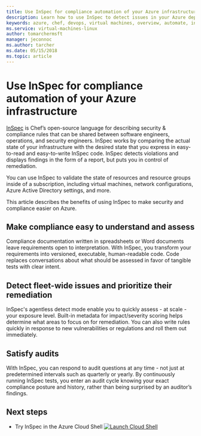 ```yaml
---
title: Use InSpec for compliance automation of your Azure infrastructure
description: Learn how to use InSpec to detect issues in your Azure deployments
keywords: azure, chef, devops, virtual machines, overview, automate, inspec
ms.service: virtual-machines-linux
author: tomarchermsft
manager: jeconnoc
ms.author: tarcher
ms.date: 05/15/2018
ms.topic: article
---
```


# Use InSpec for compliance automation of your Azure infrastructure
[InSpec](https://www.chef.io/inspec/) is Chef’s open-source language for describing security & compliance rules that can be shared between software engineers, operations, and security engineers. InSpec works by comparing the actual state of your infrastructure with the desired state that you express in easy-to-read and easy-to-write InSpec code. InSpec detects violations and displays findings in the form of a report, but puts you in control of remediation.

You can use InSpec to validate the state of resources and resource groups inside of a subscription, including virtual machines, network configurations, Azure Active Directory settings, and more.

This article describes the benefits of using InSpec to make security and compliance easier on Azure.

## Make compliance easy to understand and assess
Compliance documentation written in spreadsheets or Word documents leave requirements open to interpretation. With InSpec, you transform your requirements into versioned, executable, human-readable code. Code replaces conversations about what should be assessed in favor of tangible tests with clear intent.

## Detect fleet-wide issues and prioritize their remediation
InSpec's agentless detect mode enable you to quickly assess - at scale - your exposure level. Built-in metadata for impact/severity scoring helps determine what areas to focus on for remediation. You can also write rules quickly in response to new vulnerabilities or regulations and roll them out immediately.

## Satisfy audits
With InSpec, you can respond to audit questions at any time - not just at predetermined intervals such as quarterly or yearly. By continuously running InSpec tests, you enter an audit cycle knowing your exact compliance posture and history, rather than being surprised by an auditor’s findings.

## Next steps

* Try InSpec in the Azure Cloud Shell
[![Launch Cloud Shell](https://shell.azure.com/images/launchcloudshell.png "Launch Cloud Shell")](https://shell.azure.com)
